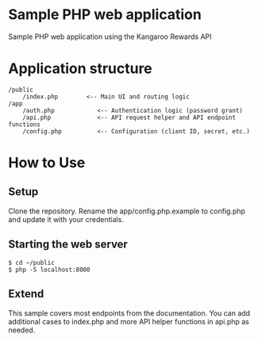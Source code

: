 # Sample PHP web application
Sample PHP web application using the Kangaroo Rewards API

# Application structure

```
/public
    /index.php        <-- Main UI and routing logic
/app
    /auth.php            <-- Authentication logic (password grant)
    /api.php             <-- API request helper and API endpoint functions
    /config.php          <-- Configuration (client ID, secret, etc.)
```

# How to Use

## Setup
Clone the repository. Rename the app/config.php.example to config.php and update it with your credentials.

## Starting the web server

```
$ cd ~/public
$ php -S localhost:8000
```

## Extend

This sample covers most endpoints from the documentation. You can add additional cases to index.php and more API helper functions in api.php as needed.

